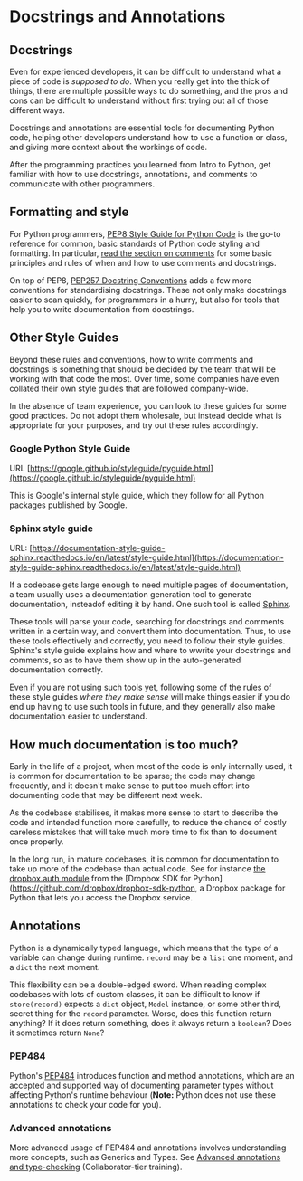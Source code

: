 
# Docstrings and Annotations

## Docstrings

Even for experienced developers, it can be difficult to understand what a piece of code is *supposed to do*. When you really get into the thick of things, there are multiple possible ways to do something, and the pros and cons can be difficult to understand without first trying out all of those different ways.

Docstrings and annotations are essential tools for documenting Python code, helping other developers understand how to use a function or class, and giving more context about the workings of code.

After the programming practices you learned from Intro to Python, get familiar with how to use docstrings, annotations, and comments to communicate with other programmers.

## Formatting and style

For Python programmers, [PEP8 Style Guide for Python Code](https://peps.python.org/pep-0008) is the go-to reference for common, basic standards of Python code styling and formatting. In particular, [read the section on comments](https://peps.python.org/pep-0008/#comments) for some basic principles and rules of when and how to use comments and docstrings.

On top of PEP8, [PEP257 Docstring Conventions](https://peps.python.org/pep-0257/) adds a few more conventions for standardising docstrings. These not only make docstrings easier to scan quickly, for programmers in a hurry, but also for tools that help you to write documentation from docstrings.

## Other Style Guides

Beyond these rules and conventions, how to write comments and docstrings is something that should be decided by the team that will be working with that code the most. Over time, some companies have even collated their own style guides that are followed company-wide.

In the absence of team experience, you can look to these guides for some good practices. Do not adopt them wholesale, but instead decide what is appropriate for your purposes, and try out these rules accordingly.

### Google Python Style Guide

URL [https://google.github.io/styleguide/pyguide.html](https://google.github.io/styleguide/pyguide.html)

This is Google's internal style guide, which they follow for all Python packages published by Google.

### Sphinx style guide

URL: [https://documentation-style-guide-sphinx.readthedocs.io/en/latest/style-guide.html](https://documentation-style-guide-sphinx.readthedocs.io/en/latest/style-guide.html)

If a codebase gets large enough to need multiple pages of documentation, a team usually uses a documentation generation tool to generate documentation, insteadof editing it by hand. One such tool is called [Sphinx](https://www.sphinx-doc.org/en/master/).

These tools will parse your code, searching for docstrings and comments written in a certain way, and convert them into documentation. Thus, to use these tools effectively and correctly, you need to follow their style guides. Sphinx's style guide explains how and where to wwrite your docstrings and comments, so as to have them show up in the auto-generated documentation correctly.

Even if you are not using such tools yet, following some of the rules of these style guides _where they make sense_ will make things easier if you do end up having to use such tools in future, and they generally also make documentation easier to understand.

## How much documentation is too much?

Early in the life of a project, when most of the code is only internally used, it is common for documentation to be sparse; the code may change frequently, and it doesn't make sense to put too much effort into documenting code that may be different next week.

As the codebase stabilises, it makes more sense to start to describe the code and intended function more carefully, to reduce the chance of costly careless mistakes that will take much more time to fix than to document once properly.

In the long run, in mature codebases, it is common for documentation to take up more of the codebase than actual code. See for instance [the dropbox.auth module](https://github.com/dropbox/dropbox-sdk-python/blob/main/dropbox/auth.py) from the [Dropbox SDK for Python](https://github.com/dropbox/dropbox-sdk-python, a Dropbox package for Python that lets you access the Dropbox service.

## Annotations

Python is a dynamically typed language, which means that the type of a variable can change during runtime. `record` may be a `list` one moment, and a `dict` the next moment.

This flexibility can be a double-edged sword. When reading complex codebases with lots of custom classes, it can be difficult to know if `store(record)` expects a `dict` object, `Model` instance, or some other third, secret thing for the `record` parameter. Worse, does this function return anything? If it does return something, does it always return a `boolean`? Does it sometimes return `None`?

### PEP484

Python's [PEP484](https://peps.python.org/pep-0484/) introduces function and method annotations, which are an accepted and supported way of documenting parameter types without affecting Python's runtime behaviour (**Note:** Python does not use these annotations to check your code for you).

### Advanced annotations

More advanced usage of PEP484 and annotations involves understanding more concepts, such as Generics and Types. See [Advanced annotations and type-checking](training/advanced-annotations-type-checking.md) (Collaborator-tier training).
